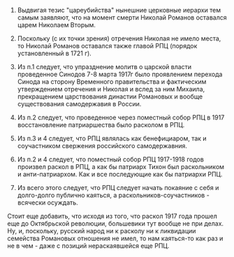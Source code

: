 

1. Выдвигая тезис "цареубийства" нынешние церковные иерархи тем самым заявляют, 
что на момент смерти Николай Романов оставался царем Николаем Вторым.

2. Поскольку (с их точки зрения) отречения Николая не имело места, то Николай 
Романов оставался также главой РПЦ (порядок установленный в 1721 г).

3. Из п.1 следует, что упразднение молитв о царской власти проведенное Синодов 
7-8 марта 1917г было проявлением перехода Синода на сторону Временного правительства 
и фактическим утверждением отречения и Николая и вслед за ним Михаила, прекращением 
царствования династии Романовых и вообще существования самодержавия в России.

4. Из п.2 следует, что проведенное через поместный собор РПЦ в 1917 восстановление 
патриаршества было расколом в РПЦ.

5. Из п.3 и 4 следует, что РПЦ являлась как бенефициаром, так и соучастником 
свержения российского самодержавния.

6. Из п.2 и 4 следует, что поместный собор РПЦ 1917-1918 годов произвел раскол 
в РПЦ, а как бы патриарх Тихон был раскольником и анти-патриархом. Как и все 
последующие как бы патриархи РПЦ.

7. Из всего этого следует, что РПЦ следует начать покаяние с себя и долго-долго 
публично каяться, а раскольников-соучастников - всячески осуждать.


Стоит еще добавить, что исходя из того, что раскол 1917 года прошел еще до Октябрьской 
революции, большевики тут вообще не при делах. Ну, и, поскольку, русский народ ни 
к расколу ни к ликвидации семейства Романовых отношения не имел, то нам каяться-то 
как раз и не в чем - даже с позиций нераскаявшейся еще РПЦ.

